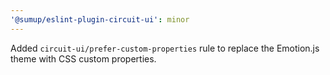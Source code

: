 ```yaml
---
'@sumup/eslint-plugin-circuit-ui': minor
---
```


Added `circuit-ui/prefer-custom-properties` rule to replace the Emotion.js theme with CSS custom properties.
